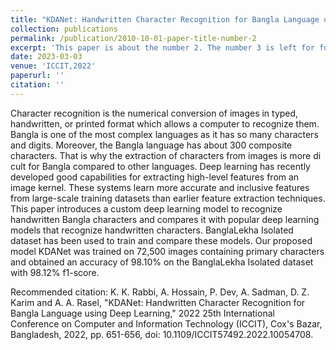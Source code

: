 ```yaml
---
title: "KDANet: Handwritten Character Recognition for Bangla Language using Deep Learning"
collection: publications
permalink: /publication/2010-10-01-paper-title-number-2
excerpt: 'This paper is about the number 2. The number 3 is left for future work.'
date: 2023-03-03
venue: 'ICCIT,2022'
paperurl: ''
citation: ''
---
```

Character recognition is the numerical conversion of images in typed, handwritten, or printed format which allows a computer to recognize them. Bangla is one of the most complex languages as it has so many characters and digits. Moreover, the Bangla language has about 300 composite characters. That is why the extraction of characters from images is more di cult for Bangla compared to other languages. Deep learning has recently developed good capabilities for extracting high-level features from an image kernel. These systems learn more accurate and inclusive features from large-scale training datasets than earlier feature extraction techniques. This paper introduces a custom deep learning model to recognize handwritten Bangla characters and compares it with popular deep learning models that recognize handwritten characters. BanglaLekha Isolated dataset has been used to train and compare these models. Our proposed model KDANet was trained on 72,500 images containing primary characters and obtained an accuracy of 98.10% on the BanglaLekha Isolated dataset with 98.12% f1-score.

Recommended citation: K. K. Rabbi, A. Hossain, P. Dev, A. Sadman, D. Z. Karim and A. A. Rasel, "KDANet: Handwritten Character Recognition for Bangla Language using Deep Learning," 2022 25th International Conference on Computer and Information Technology (ICCIT), Cox's Bazar, Bangladesh, 2022, pp. 651-656, doi: 10.1109/ICCIT57492.2022.10054708.
